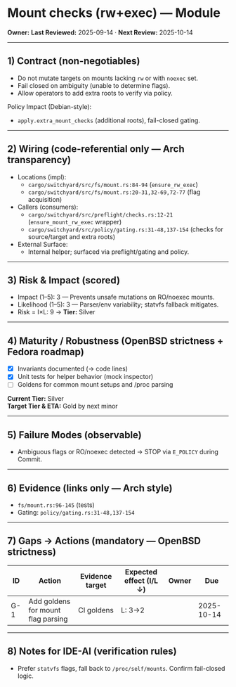 # Mount checks (rw+exec) — Module

**Owner:** <owner>
**Last Reviewed:** 2025-09-14 · **Next Review:** 2025-10-14

---

## 1) Contract (non-negotiables)

- Do not mutate targets on mounts lacking `rw` or with `noexec` set.
- Fail closed on ambiguity (unable to determine flags).
- Allow operators to add extra roots to verify via policy.

Policy Impact (Debian-style):

- `apply.extra_mount_checks` (additional roots), fail-closed gating.

---

## 2) Wiring (code-referential only — Arch transparency)

- Locations (impl):
  - `cargo/switchyard/src/fs/mount.rs:84-94` (`ensure_rw_exec`)
  - `cargo/switchyard/src/fs/mount.rs:20-31,32-69,72-77` (flag acquisition)
- Callers (consumers):
  - `cargo/switchyard/src/preflight/checks.rs:12-21` (`ensure_mount_rw_exec` wrapper)
  - `cargo/switchyard/src/policy/gating.rs:31-48,137-154` (checks for source/target and extra roots)
- External Surface:
  - Internal helper; surfaced via preflight/gating and policy.

---

## 3) Risk & Impact (scored)

- Impact (1–5): 3 — Prevents unsafe mutations on RO/noexec mounts.
- Likelihood (1–5): 3 — Parser/env variability; statvfs fallback mitigates.
- Risk = I×L: 9 → **Tier:** Silver

---

## 4) Maturity / Robustness (OpenBSD strictness + Fedora roadmap)

- [x] Invariants documented (→ code lines)
- [x] Unit tests for helper behavior (mock inspector)
- [ ] Goldens for common mount setups and /proc parsing

**Current Tier:** Silver  
**Target Tier & ETA:** Gold by next minor

---

## 5) Failure Modes (observable)

- Ambiguous flags or RO/noexec detected → STOP via `E_POLICY` during Commit.

---

## 6) Evidence (links only — Arch style)

- `fs/mount.rs:96-145` (tests)  
- Gating: `policy/gating.rs:31-48,137-154`

---

## 7) Gaps → Actions (mandatory — OpenBSD strictness)

| ID  | Action | Evidence target | Expected effect (I/L ↓) | Owner  | Due        |
|-----|--------|-----------------|--------------------------|--------|-----------|
| G-1 | Add goldens for mount flag parsing | CI goldens | L: 3→2 | <owner> | 2025-10-14 |

---

## 8) Notes for IDE-AI (verification rules)

- Prefer `statvfs` flags, fall back to `/proc/self/mounts`. Confirm fail-closed logic.
